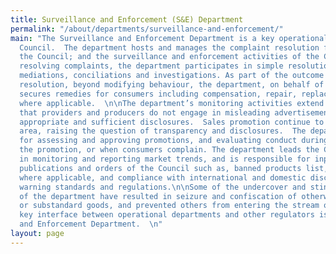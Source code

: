 ```yaml
---
title: Surveillance and Enforcement (S&E) Department
permalink: "/about/departments/surveillance-and-enforcement/"
main: "The Surveillance and Enforcement Department is a key operational unit of the
  Council.  The department hosts and manages the complaint resolution function of
  the Council; and the surveillance and enforcement activities of the Council.  In
  resolving complaints, the department participates in simple resolutions, negotiations,
  mediations, conciliations and investigations. As part of the outcome of complaint
  resolution, beyond modifying behaviour, the department, on behalf of the Council,
  secures remedies for consumers including compensation, repair, replacement or restitution,
  where applicable.  \n\nThe department’s monitoring activities extend to ensuring
  that providers and producers do not engage in misleading advertisement, and make
  appropriate and sufficient disclosures.  Sales promotion continue to be a tricky
  area, raising the question of transparency and disclosures.  The department is responsible
  for assessing and approving promotions, and evaluating conduct during and after
  the promotion, or when consumers complain. The department leads the Council’s effort
  in monitoring and reporting market trends, and is responsible for input into key
  publications and orders of the Council such as, banned products list, product recalls,
  where applicable, and compliance with international and domestic disclosure and
  warning standards and regulations.\n\nSome of the undercover and sting operations
  of the department have resulted in seizure and confiscation of otherwise hazardous
  or substandard goods, and prevented others from entering the stream of trade.   The
  key interface between operational departments and other regulators is the Surveillance
  and Enforcement Department.  \n"
layout: page
---
```


